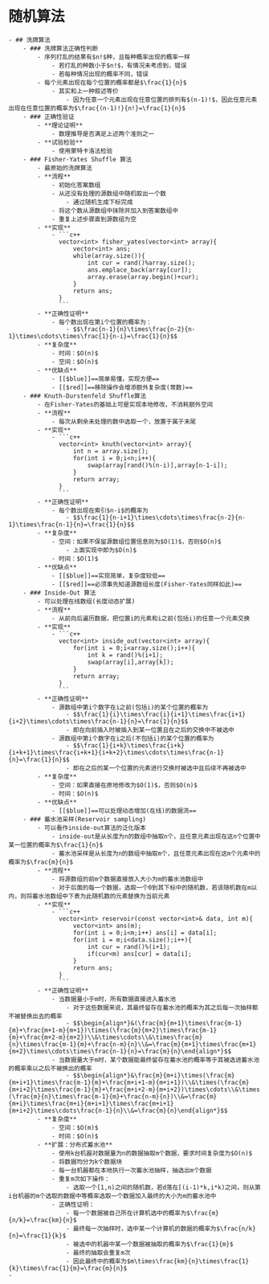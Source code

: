 # 随机算法
	- ## 洗牌算法
		- ### 洗牌算法正确性判断
			- 序列打乱的结果有$n!$种，且每种概率出现的概率一样
				- 若打乱的种数小于$n!$，有情况未考虑到，错误
				- 若每种情况出现的概率不同，错误
			- 每个元素出现在每个位置的概率都是$\frac{1}{n}$
				- 其实和上一种叙述等价
					- 因为任意一个元素出现在任意位置的排列有$(n-1)!$，因此任意元素出现在任意位置的概率为$\frac{(n-1)!}{n!}=\frac{1}{n}$
		- ### 正确性验证
			- **理论证明**
				- 数理推导是否满足上述两个准则之一
			- **试验检验**
				- 使用蒙特卡洛法检验
		- ### Fisher-Yates Shuffle 算法
			- 最原始的洗牌算法
			- **流程**
				- 初始化答案数组
				- 从还没有处理的源数组中随机取出一个数
					- 通过随机生成下标完成
				- 将这个数从源数组中抹除并加入到答案数组中
				- 重复上述步骤直到源数组为空
			- **实现**
				- ```c++
				  vector<int> fisher_yates(vector<int> array){
				      vector<int> ans;
				      while(array.size()){
				          int cur = rand()%array.size();
				          ans.emplace_back(array[cur]);
				          array.erase(array.begin()+cur);
				      }
				      return ans;
				  }
				  ```
			- **正确性证明**
				- 每个数出现在第i个位置的概率为：
					- $$\frac{n-1}{n}\times\frac{n-2}{n-1}\times\cdots\times\frac{1}{n-i}=\frac{1}{n}$$
			- **复杂度**
				- 时间：$O(n)$
				- 空间：$O(n)$
			- **优缺点**
				- [[$blue]]==简单易懂，实现方便==
				- [[$red]]==移除操作会增添额外复杂度(常数)==
		- ### Knuth-Durstenfeld Shuffle算法
			- 在Fisher-Yates的基础上可是实现本地修改，不消耗额外空间
			- **流程**
				- 每次从剩余未处理的数中选取一个，放置于属于末尾
			- **实现**
				- ```c++
				  vector<int> knuth(vector<int> array){
				      int n = array.size();
				      for(int i = 0;i<n;i++){
				          swap(array[rand()%(n-i)],array[n-1-i]);
				      }
				      return array;
				  }
				  ```
			- **正确性证明**
				- 每个数出现在索引$n-i$的概率为
					- $$\frac{1}{n-i+1}\times\cdots\times\frac{n-2}{n-1}\times\frac{n-1}{n}=\frac{1}{n}$$
			- **复杂度**
				- 空间：如果不保留源数组位置信息则为$O(1)$，否则$O(n)$
					- 上面实现中即为$O(n)$
				- 时间：$O(1)$
			- **优缺点**
				- [[$blue]]==实现简单，复杂度较低==
				- [[$red]]==必须事先知道源数组长度(Fisher-Yates同样如此)==
		- ### Inside-Out 算法
			- 可以处理在线数组(长度动态扩展)
			- **流程**
				- 从前向后遍历数据，把位置i的元素和i之前(包括i)的任意一个元素交换
			- **实现**
				- ```c++
				  vector<int> inside_out(vector<int> array){
				      for(int i = 0;i<array.size();i++){
				          int k = rand()%(i+1);
				          swap(array[i],array[k]);
				      }
				      return array;
				  }
				  ```
			- **正确性证明**
				- 源数组中第i个数字在i之前(包括i)的某个位置的概率为
					- $$\frac{1}{i}\times\frac{i}{i+1}\times\frac{i+1}{i+2}\times\cdots\times\frac{n-1}{n}=\frac{1}{n}$$
					- 即在向前插入时被插入到某一位置且在之后的交换中不被选中
				- 源数组中第i个数字在i之后(不包括i)的某个位置的概率为
					- $$\frac{1}{i+k}\times\frac{i+k}{i+k+1}\times\frac{i+k+1}{i+k+2}\times\cdots\times\frac{n-1}{n}=\frac{1}{n}$$
					- 即在之后的某一个位置的元素进行交换时被选中且后续不再被选中
			- **复杂度**
				- 空间：如果直接在原地修改为$O(1)$，否则$O(n)$
				- 时间：$O(n)$
			- **优缺点**
				- [[$blue]]==可以处理动态增加(在线)的数据流==
		- ### 蓄水池采样(Reservoir sampling)
			- 可以看作inside-out算法的泛化版本
				- inside-out是从长度为n的数组中抽取n个，且任意元素出现在这n个位置中某一位置的概率为$\frac{1}{n}$
				- 蓄水池采样是从长度为n的数组中抽取m个，且任意元素出现在这m个元素中的概率为$\frac{m}{n}$
			- **流程**
				- 将源数组的前m个数据直接放入大小为m的蓄水池数组中
				- 对于后面的每一个数据，选取一个0到其下标中的随机数，若该随机数在m以内，则将蓄水池数组中下表为此随机数的元素替换为当前元素
			- **实现**
				- ```c++
				  vector<int> reservoir(const vector<int>& data, int m){
				      vector<int> ans(m);
				      for(int i = 0;i<m;i++) ans[i] = data[i];
				      for(int i = m;i<data.size();i++){
				          int cur = rand()%(i+1);
				          if(cur<m) ans[cur] = data[i];
				      }
				      return ans;
				  }
				  ```
			- **正确性证明**
				- 当数据量小于m时，所有数据直接进入蓄水池
					- 对于这些数据来说，其最终留存在蓄水池的概率为其之后每一次抽样都不被替换出去的概率
					- $$\begin{align*}&(\frac{m}{m+1}\times\frac{m-1}{m}+\frac{m+1-m}{m+1})\times(\frac{m}{m+2}\times\frac{m-1}{m}+\frac{m+2-m}{m+2})\\&\times\cdots\\&\times\frac{m}{n}\times\frac{m-1}{m}+\frac{n-m}{n}\\&=\frac{m}{m+1}\times\frac{m+1}{m+2}\times\cdots\times\frac{n-1}{n}=\frac{m}{n}\end{align*}$$
				- 当数据量大于m时，某个数据能最终留存在蓄水池的概率等于其被选进蓄水池的概率乘以之后不被换出的概率
					- $$\begin{align*}&\frac{m}{m+i}\times(\frac{m}{m+i+1}\times\frac{m-1}{m}+\frac{m+i+1-m}{m+i+1})\\&\times(\frac{m}{m+i+2}\times\frac{m-1}{m}+\frac{m+i+2-m}{m+i+2})\times\cdots\\&\times (\frac{m}{n}\times\frac{m-1}{m}+\frac{n-m}{n})\\&=\frac{m}{m+i}\times\frac{m+i}{m+i+1}\times\frac{m+i+1}{m+i+2}\times\cdots\frac{n-1}{n}\\&=\frac{m}{n}\end{align*}$$
			- **复杂度**
				- 空间：$O(m)$
				- 时间：$O(n)$
			- **扩展：分布式蓄水池**
				- 使用k台机器对数据量为n的数据抽取m个数据，要求时间复杂度为$O(n)$
				- 将数据均分为k个数据块
				- 每一台机器都在本地执行一次蓄水池抽样，抽选出m个数据
				- 重复m次如下操作：
					- 选取一个[1,n)之间的随机数，若d落在[(i-1)*k,i*k)之间，则从第i台机器的m个选取的数据中等概率选取一个数据加入最终的大小为m的蓄水池中
				- 正确性证明：
					- 每一个数据被自己所在计算机选中的概率为$\frac{m}{n/k}=\frac{km}{n}$
					- 最终每一次抽样时，选中某一个计算机的数据的概率为$\frac{n/k}{n}=\frac{1}{k}$
					- 被选中的机器中某一个数据被抽取的概率为$\frac{1}{m}$
					- 最终的抽取会重复m次
					- 因此最终中的概率为$m\times\frac{km}{n}\times\frac{1}{k}\times\frac{1}{m}=\frac{m}{n}$
	-
